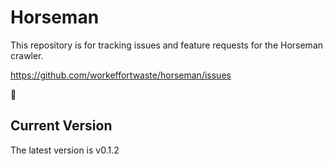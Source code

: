 # Horseman

This repository is for tracking issues and feature requests for the Horseman crawler.

https://github.com/workeffortwaste/horseman/issues

👀

## Current Version

The latest version is v0.1.2
